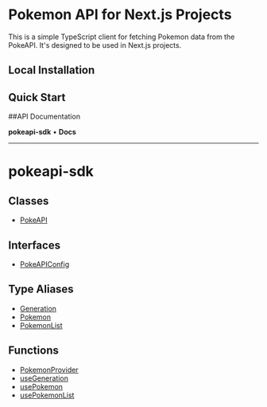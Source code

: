 # Pokemon API for Next.js Projects

This is a simple TypeScript client for fetching Pokemon data from the PokeAPI. It's designed to be used in Next.js projects.

## Local Installation

## Quick Start

##API Documentation

<!-- API_DOCS_START -->

**pokeapi-sdk** • **Docs**

---

# pokeapi-sdk

## Classes

- [PokeAPI](docs/classes/PokeAPI.md)

## Interfaces

- [PokeAPIConfig](docs/interfaces/PokeAPIConfig.md)

## Type Aliases

- [Generation](docs/type-aliases/Generation.md)
- [Pokemon](docs/type-aliases/Pokemon.md)
- [PokemonList](docs/type-aliases/PokemonList.md)

## Functions

- [PokemonProvider](docs/functions/PokemonProvider.md)
- [useGeneration](docs/functions/useGeneration.md)
- [usePokemon](docs/functions/usePokemon.md)
- [usePokemonList](docs/functions/usePokemonList.md)

<!-- API_DOCS_END -->
